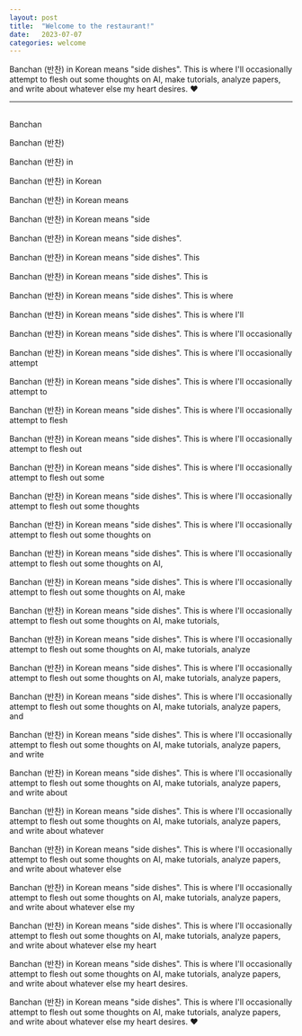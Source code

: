 ```yaml
---
layout: post
title:  "Welcome to the restaurant!"
date:   2023-07-07
categories: welcome
---
```


Banchan (반찬) in Korean means "side dishes". This is where I'll occasionally attempt to flesh out some thoughts on AI, make tutorials, analyze papers, and write about whatever else my heart desires. &#9829;

---
<br>
Banchan


Banchan (반찬)


Banchan (반찬) in


Banchan (반찬) in Korean


Banchan (반찬) in Korean means


Banchan (반찬) in Korean means "side


Banchan (반찬) in Korean means "side dishes".


Banchan (반찬) in Korean means "side dishes". This


Banchan (반찬) in Korean means "side dishes". This is


Banchan (반찬) in Korean means "side dishes". This is where 


Banchan (반찬) in Korean means "side dishes". This is where I'll


Banchan (반찬) in Korean means "side dishes". This is where I'll occasionally


Banchan (반찬) in Korean means "side dishes". This is where I'll occasionally attempt 


Banchan (반찬) in Korean means "side dishes". This is where I'll occasionally attempt to


Banchan (반찬) in Korean means "side dishes". This is where I'll occasionally attempt to flesh


Banchan (반찬) in Korean means "side dishes". This is where I'll occasionally attempt to flesh out


Banchan (반찬) in Korean means "side dishes". This is where I'll occasionally attempt to flesh out some


Banchan (반찬) in Korean means "side dishes". This is where I'll occasionally attempt to flesh out some thoughts


Banchan (반찬) in Korean means "side dishes". This is where I'll occasionally attempt to flesh out some thoughts on 


Banchan (반찬) in Korean means "side dishes". This is where I'll occasionally attempt to flesh out some thoughts on AI,


Banchan (반찬) in Korean means "side dishes". This is where I'll occasionally attempt to flesh out some thoughts on AI, make


Banchan (반찬) in Korean means "side dishes". This is where I'll occasionally attempt to flesh out some thoughts on AI, make tutorials,


Banchan (반찬) in Korean means "side dishes". This is where I'll occasionally attempt to flesh out some thoughts on AI, make tutorials, analyze 


Banchan (반찬) in Korean means "side dishes". This is where I'll occasionally attempt to flesh out some thoughts on AI, make tutorials, analyze papers,


Banchan (반찬) in Korean means "side dishes". This is where I'll occasionally attempt to flesh out some thoughts on AI, make tutorials, analyze papers, and 


Banchan (반찬) in Korean means "side dishes". This is where I'll occasionally attempt to flesh out some thoughts on AI, make tutorials, analyze papers, and write 


Banchan (반찬) in Korean means "side dishes". This is where I'll occasionally attempt to flesh out some thoughts on AI, make tutorials, analyze papers, and write about 


Banchan (반찬) in Korean means "side dishes". This is where I'll occasionally attempt to flesh out some thoughts on AI, make tutorials, analyze papers, and write about whatever 


Banchan (반찬) in Korean means "side dishes". This is where I'll occasionally attempt to flesh out some thoughts on AI, make tutorials, analyze papers, and write about whatever else 


Banchan (반찬) in Korean means "side dishes". This is where I'll occasionally attempt to flesh out some thoughts on AI, make tutorials, analyze papers, and write about whatever else my 


Banchan (반찬) in Korean means "side dishes". This is where I'll occasionally attempt to flesh out some thoughts on AI, make tutorials, analyze papers, and write about whatever else my heart 


Banchan (반찬) in Korean means "side dishes". This is where I'll occasionally attempt to flesh out some thoughts on AI, make tutorials, analyze papers, and write about whatever else my heart desires.


Banchan (반찬) in Korean means "side dishes". This is where I'll occasionally attempt to flesh out some thoughts on AI, make tutorials, analyze papers, and write about whatever else my heart desires. &#9829;